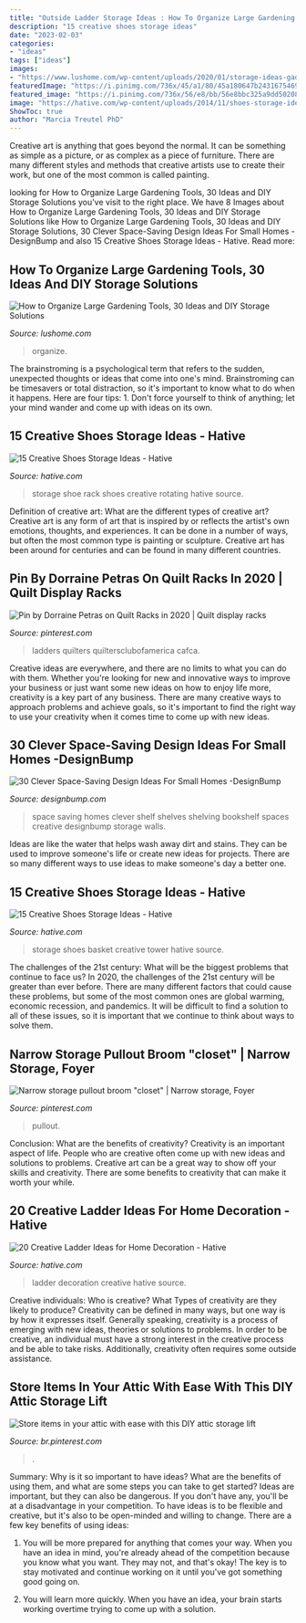 ```yaml
---
title: "Outside Ladder Storage Ideas : How To Organize Large Gardening Tools, 30 Ideas And Diy Storage Solutions"
description: "15 creative shoes storage ideas"
date: "2023-02-03"
categories:
- "ideas"
tags: ["ideas"]
images:
- "https://www.lushome.com/wp-content/uploads/2020/01/storage-ideas-gadening-tools-19.jpg"
featuredImage: "https://i.pinimg.com/736x/45/a1/80/45a180647b24316754694bbf5cde3407.jpg"
featured_image: "https://i.pinimg.com/736x/56/e8/bb/56e8bbc325a9dd50208d822afd0f5d41.jpg"
image: "https://hative.com/wp-content/uploads/2014/11/shoes-storage-ideas/11-rotating-shoe-rack.jpg"
ShowToc: true
author: "Marcia Treutel PhD"
---
```



Creative art is anything that goes beyond the normal. It can be something as simple as a picture, or as complex as a piece of furniture. There are many different styles and methods that creative artists use to create their work, but one of the most common is called painting.

	

		
looking for How to Organize Large Gardening Tools, 30 Ideas and DIY Storage Solutions you've visit to the right place. We have 8 Images about How to Organize Large Gardening Tools, 30 Ideas and DIY Storage Solutions like How to Organize Large Gardening Tools, 30 Ideas and DIY Storage Solutions, 30 Clever Space-Saving Design Ideas For Small Homes -DesignBump and also 15 Creative Shoes Storage Ideas - Hative. Read more:
		
    
## How To Organize Large Gardening Tools, 30 Ideas And DIY Storage Solutions

<img loading=lazy src="https://www.lushome.com/wp-content/uploads/2020/01/storage-ideas-gadening-tools-19.jpg" onerror="this.onerror=null;this.src='https://tse2.mm.bing.net/th?id=OIP.E3o1e7CZR5NpChrnMiQJfwHaJ3&amp;pid=15.1';" alt="How to Organize Large Gardening Tools, 30 Ideas and DIY Storage Solutions">

_Source: lushome.com_

>organize. 

	

The brainstroming is a psychological term that refers to the sudden, unexpected thoughts or ideas that come into one's mind. Brainstroming can be timesavers or total distraction, so it's important to know what to do when it happens. Here are four tips: 1. Don't force yourself to think of anything; let your mind wander and come up with ideas on its own. 
    
## 15 Creative Shoes Storage Ideas - Hative

<img loading=lazy src="https://hative.com/wp-content/uploads/2014/11/shoes-storage-ideas/11-rotating-shoe-rack.jpg" onerror="this.onerror=null;this.src='https://tse3.mm.bing.net/th?id=OIP.YkMkxUpJK5RKBZ2a3OEgBwHaMZ&amp;pid=15.1';" alt="15 Creative Shoes Storage Ideas - Hative">

_Source: hative.com_

>storage shoe rack shoes creative rotating hative source. 

	

Definition of creative art: What are the different types of creative art?
Creative art is any form of art that is inspired by or reflects the artist's own emotions, thoughts, and experiences. It can be done in a number of ways, but often the most common type is painting or sculpture. Creative art has been around for centuries and can be found in many different countries.

    
## Pin By Dorraine Petras On Quilt Racks In 2020 | Quilt Display Racks

<img loading=lazy src="https://i.pinimg.com/736x/45/a1/80/45a180647b24316754694bbf5cde3407.jpg" onerror="this.onerror=null;this.src='https://tse3.mm.bing.net/th?id=OIP._2KFjkzsPyUS5BNbEsZIgwHaJ6&amp;pid=15.1';" alt="Pin by Dorraine Petras on Quilt Racks in 2020 | Quilt display racks">

_Source: pinterest.com_

>ladders quilters quiltersclubofamerica cafca. 

	

Creative ideas are everywhere, and there are no limits to what you can do with them. Whether you're looking for new and innovative ways to improve your business or just want some new ideas on how to enjoy life more, creativity is a key part of any business. There are many creative ways to approach problems and achieve goals, so it's important to find the right way to use your creativity when it comes time to come up with new ideas.

    
## 30 Clever Space-Saving Design Ideas For Small Homes -DesignBump

<img loading=lazy src="https://designbump.com/wp-content/uploads/2014/09/space-saving-design-ideas-007.jpg" onerror="this.onerror=null;this.src='https://tse3.mm.bing.net/th?id=OIP.9CVghvgbXQm_Tyuw4iVFdgAAAA&amp;pid=15.1';" alt="30 Clever Space-Saving Design Ideas For Small Homes -DesignBump">

_Source: designbump.com_

>space saving homes clever shelf shelves shelving bookshelf spaces creative designbump storage walls. 

	

Ideas are like the water that helps wash away dirt and stains. They can be used to improve someone's life or create new ideas for projects. There are so many different ways to use ideas to make someone's day a better one.

    
## 15 Creative Shoes Storage Ideas - Hative

<img loading=lazy src="https://hative.com/wp-content/uploads/2014/11/shoes-storage-ideas/1-basket-tower.jpg" onerror="this.onerror=null;this.src='https://tse4.mm.bing.net/th?id=OIP.uU5c6ns-NfJAxeGb-bZqsAHaJ4&amp;pid=15.1';" alt="15 Creative Shoes Storage Ideas - Hative">

_Source: hative.com_

>storage shoes basket creative tower hative source. 

	

The challenges of the 21st century: What will be the biggest problems that continue to face us?
In 2020, the challenges of the 21st century will be greater than ever before. There are many different factors that could cause these problems, but some of the most common ones are global warming, economic recession, and pandemics. It will be difficult to find a solution to all of these issues, so it is important that we continue to think about ways to solve them.

    
## Narrow Storage Pullout Broom &quot;closet&quot; | Narrow Storage, Foyer

<img loading=lazy src="https://i.pinimg.com/736x/56/e8/bb/56e8bbc325a9dd50208d822afd0f5d41.jpg" onerror="this.onerror=null;this.src='https://tse1.mm.bing.net/th?id=OIP.F1uzo9at9uAfX1xF0dckbAHaKy&amp;pid=15.1';" alt="Narrow storage pullout broom &quot;closet&quot; | Narrow storage, Foyer">

_Source: pinterest.com_

>pullout. 

	

Conclusion: What are the benefits of creativity?
Creativity is an important aspect of life. People who are creative often come up with new ideas and solutions to problems. Creative art can be a great way to show off your skills and creativity. There are some benefits to creativity that can make it worth your while.

    
## 20 Creative Ladder Ideas For Home Decoration - Hative

<img loading=lazy src="https://hative.com/wp-content/uploads/2014/06/ladder-decor-ideas/4-ladder-decor-ideas.jpg" onerror="this.onerror=null;this.src='https://tse4.mm.bing.net/th?id=OIP.A6JBNBPp--t0g0Igvf1FjgHaPZ&amp;pid=15.1';" alt="20 Creative Ladder Ideas for Home Decoration - Hative">

_Source: hative.com_

>ladder decoration creative hative source. 

	

Creative individuals: Who is creative? What Types of creativity are they likely to produce?
Creativity can be defined in many ways, but one way is by how it expresses itself. Generally speaking, creativity is a process of emerging with new ideas, theories or solutions to problems. In order to be creative, an individual must have a strong interest in the creative process and be able to take risks. Additionally, creativity often requires some outside assistance.

    
## Store Items In Your Attic With Ease With This DIY Attic Storage Lift

<img loading=lazy src="https://i.pinimg.com/736x/59/62/c0/5962c0564250aa964c8e10f39bf71096.jpg" onerror="this.onerror=null;this.src='https://tse1.mm.bing.net/th?id=OIP.ZIHrgX0Tic8tKWr8-_3htwHaLH&amp;pid=15.1';" alt="Store items in your attic with ease with this DIY attic storage lift">

_Source: br.pinterest.com_

>. 

	

Summary: Why is it so important to have ideas? What are the benefits of using them, and what are some steps you can take to get started?
Ideas are important, but they can also be dangerous. If you don't have any, you'll be at a disadvantage in your competition. To have ideas is to be flexible and creative, but it's also to be open-minded and willing to change. There are a few key benefits of using ideas: 
1) You will be more prepared for anything that comes your way. When you have an idea in mind, you're already ahead of the competition because you know what you want. They may not, and that's okay! The key is to stay motivated and continue working on it until you've got something good going on. 

2) You will learn more quickly. When you have an idea, your brain starts working overtime trying to come up with a solution.

